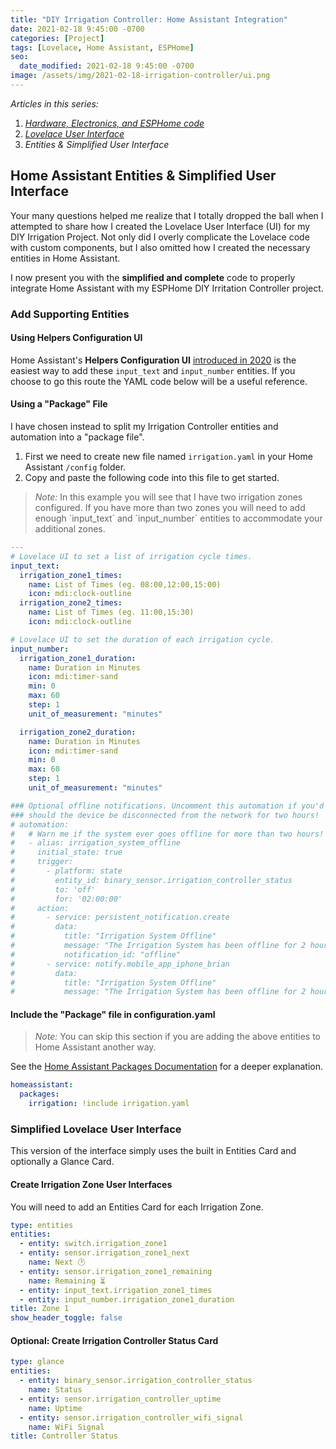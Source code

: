 ```yaml
---
title: "DIY Irrigation Controller: Home Assistant Integration"
date: 2021-02-18 9:45:00 -0700
categories: [Project]
tags: [Lovelace, Home Assistant, ESPHome]
seo:
  date_modified: 2021-02-18 9:45:00 -0700
image: /assets/img/2021-02-18-irrigation-controller/ui.png
---
```


*Articles in this series:*
1. *[Hardware, Electronics, and ESPHome code](../diy-irrigation-controller-esphome-home-assistant/)*
2. *[Lovelace User Interface](../diy-irrigation-controller-lovelace-user-interface-home-assistant/)*
3. *Entities & Simplified User Interface*

## Home Assistant Entities & Simplified User Interface

Your many questions helped me realize that I totally dropped the ball when I attempted to share how I
created the Lovelace User Interface (UI) for my DIY Irrigation Project. Not only did I overly complicate
the Lovelace code with custom components, but I also omitted how I created the necessary entities in
Home Assistant.

I now present you with the **simplified and complete** code to properly integrate Home Assistant with
my ESPHome DIY Irritation Controller project.

### Add Supporting Entities

#### Using Helpers Configuration UI

Home Assistant's **Helpers Configuration UI** [introduced in 2020](https://www.home-assistant.io/blog/2020/03/18/release-107/#helpers-configuration-panel)
is the easiest way to add these `input_text` and `input_number` entities. If you choose to go this route the YAML code
below will be a useful reference.

#### Using a "Package" File

I have chosen instead to split my Irrigation Controller entities and automation into a "package file".

1. First we need to create new file named `irrigation.yaml` in your Home Assistant `/config` folder.
2. Copy and paste the following code into this file to get started.

<blockquote>
<i>Note:</i> In this example you will see that I have two irrigation zones configured. If you have more than two zones
you will need to add enough `input_text` and `input_number` entities to accommodate your additional zones.
</blockquote>

```yaml
---
# Lovelace UI to set a list of irrigation cycle times.
input_text:
  irrigation_zone1_times:
    name: List of Times (eg. 08:00,12:00,15:00)
    icon: mdi:clock-outline
  irrigation_zone2_times:
    name: List of Times (eg. 11:00,15:30)
    icon: mdi:clock-outline

# Lovelace UI to set the duration of each irrigation cycle.
input_number:
  irrigation_zone1_duration:
    name: Duration in Minutes
    icon: mdi:timer-sand
    min: 0
    max: 60
    step: 1
    unit_of_measurement: "minutes"

  irrigation_zone2_duration:
    name: Duration in Minutes
    icon: mdi:timer-sand
    min: 0
    max: 60
    step: 1
    unit_of_measurement: "minutes"

### Optional offline notifications. Uncomment this automation if you'd like an notification 
### should the device be disconnected from the network for two hours!
# automation:
#   # Warn me if the system ever goes offline for more than two hours!
#   - alias: irrigation_system_offline
#     initial_state: true
#     trigger:
#       - platform: state
#         entity_id: binary_sensor.irrigation_controller_status
#         to: 'off'
#         for: '02:00:00'
#     action:
#       - service: persistent_notification.create
#         data:
#           title: "Irrigation System Offline"
#           message: "The Irrigation System has been offline for 2 hours!"
#           notification_id: "offline"
#       - service: notify.mobile_app_iphone_brian
#         data:
#           title: "Irrigation System Offline"
#           message: "The Irrigation System has been offline for 2 hours"
```

#### Include the "Package" file in configuration.yaml

<blockquote>
<i>Note:</i> You can skip this section if you are adding the above entities to Home Assistant another way.
</blockquote>

See the [Home Assistant Packages Documentation](https://www.home-assistant.io/docs/configuration/packages/)
for a deeper explanation.

```yaml
homeassistant:
  packages:
    irrigation: !include irrigation.yaml
```

### Simplified Lovelace User Interface

This version of the interface simply uses the built in Entities Card and optionally a Glance Card.

#### Create Irrigation Zone User Interfaces

You will need to add an Entities Card for each Irrigation Zone.

```yaml
type: entities
entities:
  - entity: switch.irrigation_zone1
  - entity: sensor.irrigation_zone1_next
    name: Next 🕑
  - entity: sensor.irrigation_zone1_remaining
    name: Remaining ⏳
  - entity: input_text.irrigation_zone1_times
  - entity: input_number.irrigation_zone1_duration
title: Zone 1
show_header_toggle: false
```

#### Optional: Create Irrigation Controller Status Card

```yaml
type: glance
entities:
  - entity: binary_sensor.irrigation_controller_status
    name: Status
  - entity: sensor.irrigation_controller_uptime
    name: Uptime
  - entity: sensor.irrigation_controller_wifi_signal
    name: WiFi Signal
title: Controller Status
```
